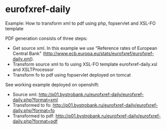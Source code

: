 # eurofxref-daily
Example: How to transform xml to pdf using php, fopservlet and XSL-FO template

PDF generation consists of three steps:
- Get source xml. In this example we use "Reference rates of European Central Bank" (http://www.ecb.europa.eu/stats/eurofxref/eurofxref-daily.xml). 
- Transform source xml to fo using XSL-FO template eurofxref-daily.xsl and XSLTProcessor
- Transform fo to pdf using fopservlet deployed on tomcat

See working example deployed on openshift:
- Source xml: http://p01.bystrobank.ru/eurofxref-daily/eurofxref-daily.php?format=xml
- Transformed to fo: http://p01.bystrobank.ru/eurofxref-daily/eurofxref-daily.php?format=fo
- Transformed to pdf: http://p01.bystrobank.ru/eurofxref-daily/eurofxref-daily.php?format=pdf
